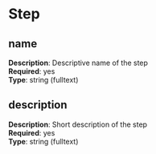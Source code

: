 # Step

## name 

**Description**: Descriptive name of the step<br/>
**Required**: yes <br/>
**Type**: string (fulltext) 

## description 

**Description**: Short description of the step<br/>
**Required**: yes <br/>
**Type**: string (fulltext) 